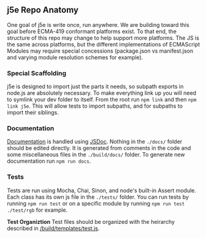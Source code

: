 ## j5e Repo Anatomy
One goal of j5e is write once, run anywhere. We are building toward this goal before ECMA-419 conformant platforms exist. To that end, the structure of this repo may change to help support more platforms. The JS is the same across platforms, but the different implementations of ECMAScript Modules may require special concessions (package.json vs manifest.json and varying module resolution schemes for example).

### Special Scaffolding
j5e is designed to import just the parts it needs, so subpath exports in node.js are absolutely necessary. To make everything link up you will need to symlink your dev folder to itself. From the root run ```npm link``` and then ```npm link j5e```. This will allow tests to import subpaths, and for subpaths to import their siblings.

### Documentation
[Documentation](https://dtex.github.io/j5e/) is handled using [JSDoc](https://jsdoc.app/). Nothing in the ```./docs/``` folder should be edited directly. It is generated from comments in the code and some miscellaneous files in the ```./build/docs/``` folder. To generate new documentation run ```npm run docs```.

### Tests
Tests are run using Mocha, Chai,  Sinon, and node's built-in Assert module. Each class has its own js file in the ```./tests/``` folder. You can run tests by running ```npm run test``` or on a specific module by running ```npm run test ./test/rgb``` for example.

**Test Organiztion**
Test files should be organized with the heirarchy described in [/build/templates/test.js](build/templates/test.js).
